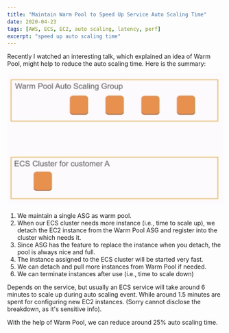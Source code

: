 ```yaml
---
title: "Maintain Warm Pool to Speed Up Service Auto Scaling Time"
date: 2020-04-23
tags: [AWS, ECS, EC2, auto scaling, latency, perf]
excerpt: "speed up auto scaling time"
---
```


Recently I watched an interesting talk, which explained an idea of Warm Pool, might help to reduce the auto scaling time. Here is the summary:

[ ![Warm Pool](\assets\post_pics\warmpool.png) ](\assets\post_pics\warmpool.png)

1. We maintain a single ASG as warm pool.
2. When our ECS cluster needs more instance (i.e., time to scale up), we detach the EC2 instance from the Warm Pool ASG and register into the cluster which needs it.
3. Since ASG has the feature to replace the instance when you detach, the pool is always nice and full.
4. The instance assigned to the ECS cluster will be started very fast.
5. We can detach and pull more instances from Warm Pool if needed.
6. We can terminate instances after use (i.e., time to scale down)

Depends on the service, but usually an ECS service will take around 6 minutes to scale up during auto scaling event. While around 1.5 minutes are spent for configuring new EC2 instances. (Sorry cannot disclose the breakdown, as it's sensitive info).

With the help of Warm Pool, we can reduce around 25% auto scaling time.

